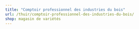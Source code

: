 ```yaml
---
title: "Comptoir professionnel des industries du bois"
url: /thuir/comptoir-professionnel-des-industries-du-bois/
shop: magasin de variétés
---
```


